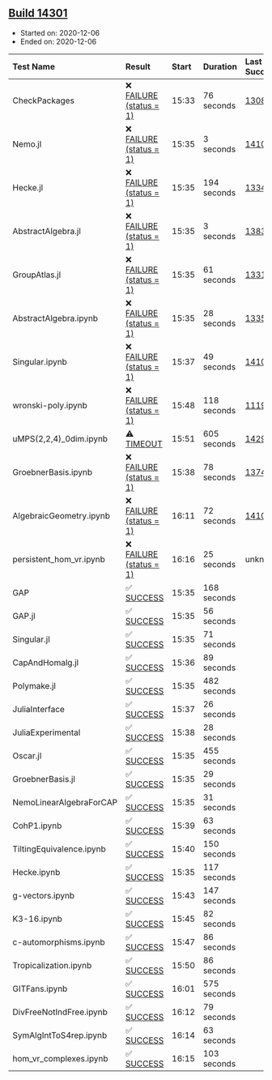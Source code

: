 ## [Build 14301](https://oscarci.mathematik.uni-kl.de/job/oscar/14301/)

* Started on: 2020-12-06
* Ended on: 2020-12-06

| Test Name    | Result | Start | Duration | Last Success | First Failure |
|:-------------|:-------|:------|:---------|:-------------|:--------------|
| CheckPackages | ❌ [FAILURE (status = 1)](https://oscarci.mathematik.uni-kl.de/job/oscar/14301/artifact/logs/build-14301/CheckPackages.log) | 15:33 | 76 seconds | [13085](https://oscarci.mathematik.uni-kl.de/job/oscar/13085/) | [13086](https://oscarci.mathematik.uni-kl.de/job/oscar/13086/) |
| Nemo.jl | ❌ [FAILURE (status = 1)](https://oscarci.mathematik.uni-kl.de/job/oscar/14301/artifact/logs/build-14301/Nemo.jl.log) | 15:35 | 3 seconds | [14101](https://oscarci.mathematik.uni-kl.de/job/oscar/14101/) | [14102](https://oscarci.mathematik.uni-kl.de/job/oscar/14102/) |
| Hecke.jl | ❌ [FAILURE (status = 1)](https://oscarci.mathematik.uni-kl.de/job/oscar/14301/artifact/logs/build-14301/Hecke.jl.log) | 15:35 | 194 seconds | [13341](https://oscarci.mathematik.uni-kl.de/job/oscar/13341/) | [13342](https://oscarci.mathematik.uni-kl.de/job/oscar/13342/) |
| AbstractAlgebra.jl | ❌ [FAILURE (status = 1)](https://oscarci.mathematik.uni-kl.de/job/oscar/14301/artifact/logs/build-14301/AbstractAlgebra.jl.log) | 15:35 | 3 seconds | [13837](https://oscarci.mathematik.uni-kl.de/job/oscar/13837/) | [13838](https://oscarci.mathematik.uni-kl.de/job/oscar/13838/) |
| GroupAtlas.jl | ❌ [FAILURE (status = 1)](https://oscarci.mathematik.uni-kl.de/job/oscar/14301/artifact/logs/build-14301/GroupAtlas.jl.log) | 15:35 | 61 seconds | [13311](https://oscarci.mathematik.uni-kl.de/job/oscar/13311/) | [13312](https://oscarci.mathematik.uni-kl.de/job/oscar/13312/) |
| AbstractAlgebra.ipynb | ❌ [FAILURE (status = 1)](https://oscarci.mathematik.uni-kl.de/job/oscar/14301/artifact/logs/build-14301/AbstractAlgebra.ipynb.log) | 15:35 | 28 seconds | [13355](https://oscarci.mathematik.uni-kl.de/job/oscar/13355/) | [13356](https://oscarci.mathematik.uni-kl.de/job/oscar/13356/) |
| Singular.ipynb | ❌ [FAILURE (status = 1)](https://oscarci.mathematik.uni-kl.de/job/oscar/14301/artifact/logs/build-14301/Singular.ipynb.log) | 15:37 | 49 seconds | [14101](https://oscarci.mathematik.uni-kl.de/job/oscar/14101/) | [14102](https://oscarci.mathematik.uni-kl.de/job/oscar/14102/) |
| wronski-poly.ipynb | ❌ [FAILURE (status = 1)](https://oscarci.mathematik.uni-kl.de/job/oscar/14301/artifact/logs/build-14301/wronski-poly.ipynb.log) | 15:48 | 118 seconds | [11192](https://oscarci.mathematik.uni-kl.de/job/oscar/11192/) | [11193](https://oscarci.mathematik.uni-kl.de/job/oscar/11193/) |
| uMPS(2,2,4)_0dim.ipynb | ⚠ [TIMEOUT](https://oscarci.mathematik.uni-kl.de/job/oscar/14301/artifact/logs/build-14301/uMPS-2-2-4-_0dim.ipynb.log) | 15:51 | 605 seconds | [14299](https://oscarci.mathematik.uni-kl.de/job/oscar/14299/) | [14300](https://oscarci.mathematik.uni-kl.de/job/oscar/14300/) |
| GroebnerBasis.ipynb | ❌ [FAILURE (status = 1)](https://oscarci.mathematik.uni-kl.de/job/oscar/14301/artifact/logs/build-14301/GroebnerBasis.ipynb.log) | 15:38 | 78 seconds | [13748](https://oscarci.mathematik.uni-kl.de/job/oscar/13748/) | [13749](https://oscarci.mathematik.uni-kl.de/job/oscar/13749/) |
| AlgebraicGeometry.ipynb | ❌ [FAILURE (status = 1)](https://oscarci.mathematik.uni-kl.de/job/oscar/14301/artifact/logs/build-14301/AlgebraicGeometry.ipynb.log) | 16:11 | 72 seconds | [14101](https://oscarci.mathematik.uni-kl.de/job/oscar/14101/) | [14102](https://oscarci.mathematik.uni-kl.de/job/oscar/14102/) |
| persistent_hom_vr.ipynb | ❌ [FAILURE (status = 1)](https://oscarci.mathematik.uni-kl.de/job/oscar/14301/artifact/logs/build-14301/persistent_hom_vr.ipynb.log) | 16:16 | 25 seconds | unknown | unknown |
| GAP | ✅ [SUCCESS](https://oscarci.mathematik.uni-kl.de/job/oscar/14301/artifact/logs/build-14301/GAP.log) | 15:35 | 168 seconds |  |  |
| GAP.jl | ✅ [SUCCESS](https://oscarci.mathematik.uni-kl.de/job/oscar/14301/artifact/logs/build-14301/GAP.jl.log) | 15:35 | 56 seconds |  |  |
| Singular.jl | ✅ [SUCCESS](https://oscarci.mathematik.uni-kl.de/job/oscar/14301/artifact/logs/build-14301/Singular.jl.log) | 15:35 | 71 seconds |  |  |
| CapAndHomalg.jl | ✅ [SUCCESS](https://oscarci.mathematik.uni-kl.de/job/oscar/14301/artifact/logs/build-14301/CapAndHomalg.jl.log) | 15:36 | 89 seconds |  |  |
| Polymake.jl | ✅ [SUCCESS](https://oscarci.mathematik.uni-kl.de/job/oscar/14301/artifact/logs/build-14301/Polymake.jl.log) | 15:35 | 482 seconds |  |  |
| JuliaInterface | ✅ [SUCCESS](https://oscarci.mathematik.uni-kl.de/job/oscar/14301/artifact/logs/build-14301/JuliaInterface.log) | 15:37 | 26 seconds |  |  |
| JuliaExperimental | ✅ [SUCCESS](https://oscarci.mathematik.uni-kl.de/job/oscar/14301/artifact/logs/build-14301/JuliaExperimental.log) | 15:38 | 28 seconds |  |  |
| Oscar.jl | ✅ [SUCCESS](https://oscarci.mathematik.uni-kl.de/job/oscar/14301/artifact/logs/build-14301/Oscar.jl.log) | 15:35 | 455 seconds |  |  |
| GroebnerBasis.jl | ✅ [SUCCESS](https://oscarci.mathematik.uni-kl.de/job/oscar/14301/artifact/logs/build-14301/GroebnerBasis.jl.log) | 15:35 | 29 seconds |  |  |
| NemoLinearAlgebraForCAP | ✅ [SUCCESS](https://oscarci.mathematik.uni-kl.de/job/oscar/14301/artifact/logs/build-14301/NemoLinearAlgebraForCAP.log) | 15:35 | 31 seconds |  |  |
| CohP1.ipynb | ✅ [SUCCESS](https://oscarci.mathematik.uni-kl.de/job/oscar/14301/artifact/logs/build-14301/CohP1.ipynb.log) | 15:39 | 63 seconds |  |  |
| TiltingEquivalence.ipynb | ✅ [SUCCESS](https://oscarci.mathematik.uni-kl.de/job/oscar/14301/artifact/logs/build-14301/TiltingEquivalence.ipynb.log) | 15:40 | 150 seconds |  |  |
| Hecke.ipynb | ✅ [SUCCESS](https://oscarci.mathematik.uni-kl.de/job/oscar/14301/artifact/logs/build-14301/Hecke.ipynb.log) | 15:35 | 117 seconds |  |  |
| g-vectors.ipynb | ✅ [SUCCESS](https://oscarci.mathematik.uni-kl.de/job/oscar/14301/artifact/logs/build-14301/g-vectors.ipynb.log) | 15:43 | 147 seconds |  |  |
| K3-16.ipynb | ✅ [SUCCESS](https://oscarci.mathematik.uni-kl.de/job/oscar/14301/artifact/logs/build-14301/K3-16.ipynb.log) | 15:45 | 82 seconds |  |  |
| c-automorphisms.ipynb | ✅ [SUCCESS](https://oscarci.mathematik.uni-kl.de/job/oscar/14301/artifact/logs/build-14301/c-automorphisms.ipynb.log) | 15:47 | 86 seconds |  |  |
| Tropicalization.ipynb | ✅ [SUCCESS](https://oscarci.mathematik.uni-kl.de/job/oscar/14301/artifact/logs/build-14301/Tropicalization.ipynb.log) | 15:50 | 86 seconds |  |  |
| GITFans.ipynb | ✅ [SUCCESS](https://oscarci.mathematik.uni-kl.de/job/oscar/14301/artifact/logs/build-14301/GITFans.ipynb.log) | 16:01 | 575 seconds |  |  |
| DivFreeNotIndFree.ipynb | ✅ [SUCCESS](https://oscarci.mathematik.uni-kl.de/job/oscar/14301/artifact/logs/build-14301/DivFreeNotIndFree.ipynb.log) | 16:12 | 79 seconds |  |  |
| SymAlgIntToS4rep.ipynb | ✅ [SUCCESS](https://oscarci.mathematik.uni-kl.de/job/oscar/14301/artifact/logs/build-14301/SymAlgIntToS4rep.ipynb.log) | 16:14 | 63 seconds |  |  |
| hom_vr_complexes.ipynb | ✅ [SUCCESS](https://oscarci.mathematik.uni-kl.de/job/oscar/14301/artifact/logs/build-14301/hom_vr_complexes.ipynb.log) | 16:15 | 103 seconds |  |  |
